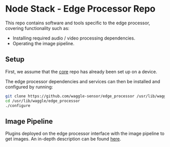 <!--
waggle_topic=/edge_processor/introduction
-->

# Node Stack - Edge Processor Repo

This repo contains software and tools specific to the edge processor, covering functionality such as:

* Installing required audio / video processing dependencies.
* Operating the image pipeline.

## Setup

First, we assume that the [core](https://github.com/waggle-sensor/core) repo has already been set up on a device.

The edge processor dependencies and services can then be installed and configured by running:

```sh
git clone https://github.com/waggle-sensor/edge_processor /usr/lib/waggle/edge_processor
cd /usr/lib/waggle/edge_processor
./configure
```

## Image Pipeline

Plugins deployed on the edge processor interface with the image pipeline to get images. An in-depth description
can be found [here](image/README.md).
